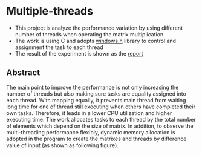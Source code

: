 # Multiple-threads

* This project is analyze the performance variation by using different number of threads when operating the matrix multiplication
* The work is using C and adopts [windows.h](https://docs.microsoft.com/en-us/windows/win32/procthread/creating-threads) library to control and assignment the task to each thread
* The result of the experiment is shown as the [report](https://github.com/yuchehuang/Multiple-threads/blob/master/Report/Thread%20performance%20analysis.pdf)

## Abstract

The main point to improve the performance is not only increasing the number of threads but also making sure tasks are equality assigned into each thread. With mapping equally, it prevents main thread from waiting long time for one of thread still executing when others have completed their own tasks. Therefore, it leads in a lower CPU utilization and higher executing time.
The work allocates tasks to each thread by the total number of elements which depend on the size of matrix. In addition, to observe the multi-threading performance flexibly, dynamic memory allocation is adopted in the program to create the matrixes and threads by difference value of input (as shown as following figure).

